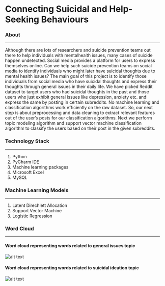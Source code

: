 Connecting Suicidal and Help-Seeking Behaviours
==================================================

### About ###
-----------------------------
Although there are lots of researchers and suicide prevention teams out there to help individuals with mentalhealth issues, many cases of suicide happen undetected. Social media provides a platform for users to express themselves online. Can we help such suicide prevention teams on social media to identify individuals who might later have suicidal thoughts due to mental health issues? The main goal of this project is to identify those individuals from social media who have suicidal thoughts and express their thoughts through general issues in their daily life. We have picked Reddit dataset to target users who had suicidal thoughts in the past and those users who just exhibit general issues like depression, anxiety etc. and express the same by posting in certain subreddits. No machine learning and classification algorithms work efficiently on the raw dataset. So, our next step is about preprocessing and data cleaning to extract relevant features out of the user’s posts for our classification algorithms. Next we perform topic modeling algorithm and support vector machine classification algorithm to classify the users based on their post in the given subreddits.
### Technology Stack ### 
-----------------------------
1. Python
2. PyCharm IDE
3. Machine learning packages
4. Microsoft Excel
5. MySQL

### Machine Learning Models ###
-----------------------------
1. Latent Direchlett Allocation 
2. Support Vector Machine
3. Logistic Regression

### Word Cloud ###
-----------------------------

#### Word cloud representing words related to general issues topic ####
![alt text](https://github.com/kushg18/suicidal-ideation-detection/blob/master/bagOfWords/mentalBOW.png)

#### Word cloud representing words related to suicidal ideation topic ####
![alt text](https://github.com/kushg18/suicidal-ideation-detection/blob/master/bagOfWords/suicideBOW.png)